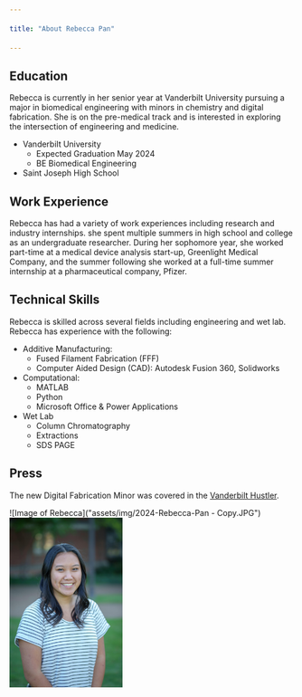 ```yaml
---

title: "About Rebecca Pan"

---
```


## Education

Rebecca is currently in her senior year at Vanderbilt University pursuing a major in biomedical engineering with minors in chemistry and digital fabrication. She is on the pre-medical track and is interested in exploring the intersection of engineering and medicine.  

* Vanderbilt University
  * Expected Graduation May 2024
  * BE Biomedical Engineering
* Saint Joseph High School

## Work Experience

Rebecca has had a variety of work experiences including research and industry internships. she spent multiple summers in high school and college as an undergraduate researcher. During her sophomore year, she worked part-time at a medical device analysis start-up, Greenlight Medical Company, and the summer following she worked at a full-time summer internship at a pharmaceutical company, Pfizer. 

## Technical Skills

Rebecca is skilled across several fields including engineering and wet lab. Rebecca has experience with the following:

* Additive Manufacturing:
  * Fused Filament Fabrication (FFF)
  * Computer Aided Design (CAD): Autodesk Fusion 360, Solidworks
* Computational:
  * MATLAB
  * Python
  * Microsoft Office & Power Applications
* Wet Lab
  * Column Chromatography
  * Extractions
  * SDS PAGE

## Press 

The new Digital Fabrication Minor was covered in the [Vanderbilt Hustler](https://vanderbilthustler.com/2022/11/09/digital-fabrication-minor-introduced-for-2022-23-academic-year/).

![Image of Rebecca]("assets/img/2024-Rebecca-Pan - Copy.JPG")
<img src="assets/img/2024-Rebecca-Pan - Copy.JPG" alt="Rebecca Pan" style="width:200px;"/>
